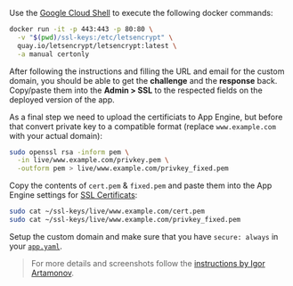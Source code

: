Use the [Google Cloud Shell](https://cloud.google.com/cloud-shell/docs/) to
execute the following docker commands:

```bash
docker run -it -p 443:443 -p 80:80 \
  -v "$(pwd)/ssl-keys:/etc/letsencrypt" \
  quay.io/letsencrypt/letsencrypt:latest \
  -a manual certonly
```

After following the instructions and filling the URL and email for the custom
domain, you should be able to get the **challenge** and the **response** back.
Copy/paste them into the **Admin > SSL** to the respected fields on the
deployed version of the app.

As a final step we need to upload the certificiats to App Engine, but before
that convert private key to a compatible format (replace `www.example.com` with
your actual domain):

```bash
sudo openssl rsa -inform pem \
  -in live/www.example.com/privkey.pem \
  -outform pem > live/www.example.com/privkey_fixed.pem
```

Copy the contents of `cert.pem` & `fixed.pem` and paste them into the App
Engine settings for [SSL Certificats](https://console.developers.google.com/appengine/settings/certificates):

```bash
sudo cat ~/ssl-keys/live/www.example.com/cert.pem
sudo cat ~/ssl-keys/live/www.example.com/privkey_fixed.pem
```

Setup the custom domain and make sure that you have `secure: always` in your
[`app.yaml`](https://github.com/gae-init/gae-init/blob/master/main/app.yaml#L49).

> For more details and screenshots follow the [instructions by Igor
Artamonov](http://igorartamonov.com/2015/12/lets-encrypt-ssl-google-appengine/).
